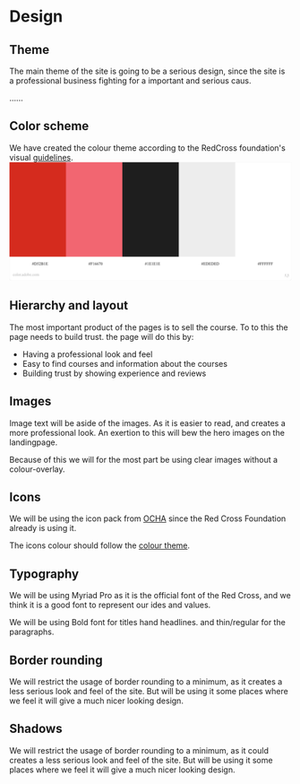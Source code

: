# Design

## Theme

The main theme of the site is going to be a serious design, since the site is a professional business fighting for a important and serious caus.

......

## Color scheme

We have created the colour theme according to the RedCross foundation's visual [guidelines](https://www.rodekors.no/om/visuell-profil/).
    ![Color Theme](ColorTheme.jpeg)

## Hierarchy and layout

The most important product of the pages is to sell the course. To to this the page needs to build trust. the page will do this by:

* Having a professional look and feel
* Easy to find courses and information about the courses
* Building trust by showing experience and reviews

## Images

Image text will be aside of the images. As it is easier to read, and creates a more professional look.
An exertion to this will  bew the hero images on the landingpage.

Because of this we will for the most part be using clear images without a colour-overlay.

## Icons

We will be using the icon pack from [OCHA](https://www.unocha.org/story/iconography-part-un%E2%80%99s-humanitarian-efforts-ocha-releases-new-humanitarian-icons) since the Red Cross Foundation already is using it.

The icons colour should follow the [colour theme](#color-scheme).

## Typography

We will be using Myriad Pro as it is the official font of the Red Cross, and we think it is a good font to represent our ides and values.

We will be using Bold font for titles hand headlines. and thin/regular for the paragraphs.

## Border rounding

We will restrict the usage of border rounding to a minimum, as it creates a less serious look and feel of the site. But will be using it some places where we feel it will give a much nicer looking design.

## Shadows

We will restrict the usage of border rounding to a minimum, as it could creates a less serious look and feel of the site. But will be using it some places where we feel it will give a much nicer looking design.
